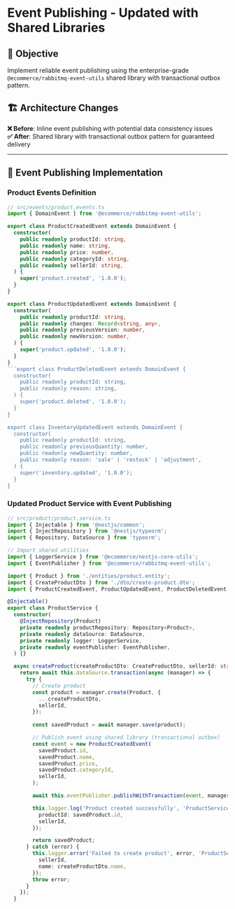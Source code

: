# Event Publishing - Updated with Shared Libraries

## 🎯 Objective

Implement reliable event publishing using the enterprise-grade `@ecommerce/rabbitmq-event-utils` shared library with transactional outbox pattern.

## 🏗️ Architecture Changes

**❌ Before**: Inline event publishing with potential data consistency issues  
**✅ After**: Shared library with transactional outbox pattern for guaranteed delivery

---

## 🔧 Event Publishing Implementation

### Product Events Definition

```typescript
// src/events/product.events.ts
import { DomainEvent } from '@ecommerce/rabbitmq-event-utils';

export class ProductCreatedEvent extends DomainEvent {
  constructor(
    public readonly productId: string,
    public readonly name: string,
    public readonly price: number,
    public readonly categoryId: string,
    public readonly sellerId: string,
  ) {
    super('product.created', '1.0.0');
  }
}

export class ProductUpdatedEvent extends DomainEvent {
  constructor(
    public readonly productId: string,
    public readonly changes: Record<string, any>,
    public readonly previousVersion: number,
    public readonly newVersion: number,
  ) {
    super('product.updated', '1.0.0');
  }
}
```export class ProductDeletedEvent extends DomainEvent {
  constructor(
    public readonly productId: string,
    public readonly reason: string,
  ) {
    super('product.deleted', '1.0.0');
  }
}

export class InventoryUpdatedEvent extends DomainEvent {
  constructor(
    public readonly productId: string,
    public readonly previousQuantity: number,
    public readonly newQuantity: number,
    public readonly reason: 'sale' | 'restock' | 'adjustment',
  ) {
    super('inventory.updated', '1.0.0');
  }
}
```

### Updated Product Service with Event Publishing

```typescript
// src/product/product.service.ts
import { Injectable } from '@nestjs/common';
import { InjectRepository } from '@nestjs/typeorm';
import { Repository, DataSource } from 'typeorm';

// Import shared utilities
import { LoggerService } from '@ecommerce/nestjs-core-utils';
import { EventPublisher } from '@ecommerce/rabbitmq-event-utils';

import { Product } from './entities/product.entity';
import { CreateProductDto } from './dto/create-product.dto';
import { ProductCreatedEvent, ProductUpdatedEvent, ProductDeletedEvent } from '../events/product.events';

@Injectable()
export class ProductService {
  constructor(
    @InjectRepository(Product)
    private readonly productRepository: Repository<Product>,
    private readonly dataSource: DataSource,
    private readonly logger: LoggerService,
    private readonly eventPublisher: EventPublisher,
  ) {}

  async createProduct(createProductDto: CreateProductDto, sellerId: string): Promise<Product> {
    return await this.dataSource.transaction(async (manager) => {
      try {
        // Create product
        const product = manager.create(Product, {
          ...createProductDto,
          sellerId,
        });
        
        const savedProduct = await manager.save(product);

        // Publish event using shared library (transactional outbox)
        const event = new ProductCreatedEvent(
          savedProduct.id,
          savedProduct.name,
          savedProduct.price,
          savedProduct.categoryId,
          sellerId,
        );

        await this.eventPublisher.publishWithTransaction(event, manager);

        this.logger.log('Product created successfully', 'ProductService', {
          productId: savedProduct.id,
          sellerId,
        });

        return savedProduct;
      } catch (error) {
        this.logger.error('Failed to create product', error, 'ProductService', {
          sellerId,
          name: createProductDto.name,
        });
        throw error;
      }
    });
  }
```